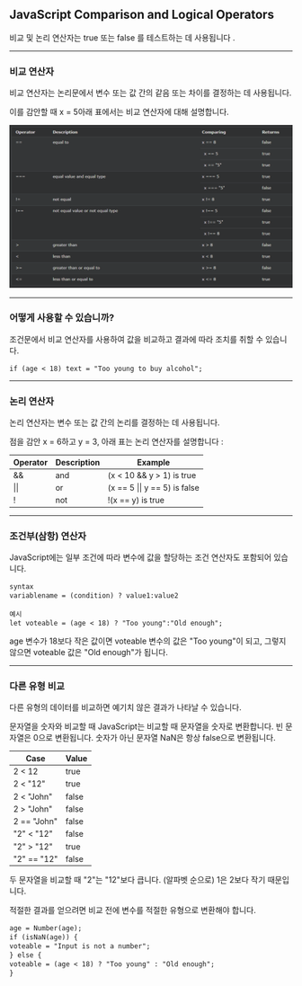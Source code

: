 ## JavaScript Comparison and Logical Operators

비교 및 논리 연산자는 true 또는 false 를 테스트하는 데 사용됩니다 .

---

### 비교 연산자

비교 연산자는 논리문에서 변수 또는 값 간의 같음 또는 차이를 결정하는 데 사용됩니다.

이를 감안할 때 x = 5아래 표에서는 비교 연산자에 대해 설명합니다.

<img src='./img/js_comparisons.png'>

---

### 어떻게 사용할 수 있습니까?

조건문에서 비교 연산자를 사용하여 값을 비교하고 결과에 따라 조치를 취할 수 있습니다.

    if (age < 18) text = "Too young to buy alcohol";

---

### 논리 연산자

논리 연산자는 변수 또는 값 간의 논리를 결정하는 데 사용됩니다.

점을 감안 x = 6하고 y = 3, 아래 표는 논리 연산자를 설명합니다 :

| Operator | Description | Example                       |
| -------- | ----------- | ----------------------------- |
| &&       | and         | (x < 10 && y > 1) is true     |
| \|\|     | or          | (x == 5 \|\| y == 5) is false |
| !        | not         | !(x == y) is true             |

---

### 조건부(삼항) 연산자

JavaScript에는 일부 조건에 따라 변수에 값을 할당하는 조건 연산자도 포함되어 있습니다.

    syntax
    variablename = (condition) ? value1:value2

    예시
    let voteable = (age < 18) ? "Too young":"Old enough";

age 변수가 18보다 작은 값이면 voteable 변수의 값은 "Too young"이 되고, 그렇지 않으면 voteable 값은 "Old enough"가 됩니다.

---

### 다른 유형 비교

다른 유형의 데이터를 비교하면 예기치 않은 결과가 나타날 수 있습니다.

문자열을 숫자와 비교할 때 JavaScript는 비교할 때 문자열을 숫자로 변환합니다. 빈 문자열은 0으로 변환됩니다. 숫자가 아닌 문자열 NaN은 항상 false으로 변환됩니다.

| Case        | Value |
| ----------- | ----- |
| 2 < 12      | true  |
| 2 < "12"    | true  |
| 2 < "John"  | false |
| 2 > "John"  | false |
| 2 == "John" | false |
| "2" < "12"  | false |
| "2" > "12"  | true  |
| "2" == "12" | false |

두 문자열을 비교할 때 "2"는 "12"보다 큽니다. (알파벳 순으로) 1은 2보다 작기 때문입니다.

적절한 결과를 얻으려면 비교 전에 변수를 적절한 유형으로 변환해야 합니다.

    age = Number(age);
    if (isNaN(age)) {
    voteable = "Input is not a number";
    } else {
    voteable = (age < 18) ? "Too young" : "Old enough";
    }
